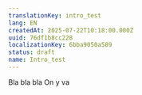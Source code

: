 ```yaml
---
translationKey: intro_test
lang: EN
createdAt: 2025-07-22T10:18:00.000Z
uuid: 76df1b8cc228
localizationKey: 6bba9050a589
status: draft
name: Intro_test
---
```

Bla bla bla On y va
